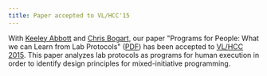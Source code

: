 ```yaml
---
title: Paper accepted to VL/HCC'15
---
```


With [Keeley Abbott](http://web.engr.oregonstate.edu/~abbottk/) and [Chris
Bogart](http://quetzal.bogarthome.net/), our paper "Programs for People: What
we can Learn from Lab Protocols"
([PDF](papers/vlhcc15-programs-for-people.pdf)) has been accepted to
[VL/HCC 2015](https://sites.google.com/site/vlhcc2015/). This paper analyzes
lab protocols as programs for human execution in order to identify design
principles for mixed-initiative programming.
